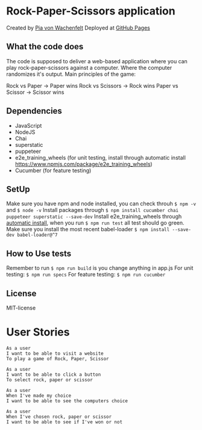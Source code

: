 # Rock-Paper-Scissors application
Created by [Pia von Wachenfelt](https://github.com/piavW)
Deployed at [GitHub Pages](https://piavw.github.io/RockPaperScissors/)

## What the code does
The code is supposed to deliver a web-based application where you can play rock-paper-scissors against a computer. Where the computer randomizes it's output. 
Main principles of the game:

Rock vs Paper -> Paper wins
Rock vs Scissors -> Rock wins
Paper vs Scissor -> Scissor wins

## Dependencies
- JavaScript
- NodeJS
- Chai
- superstatic
- puppeteer
- e2e_training_wheels (for unit testing, install through automatic install https://www.npmjs.com/package/e2e_training_wheels)
- Cucumber (for feature testing)

## SetUp
Make sure you have npm and node installed, you can check throuh `$ npm -v` and `$ node -v`
Install packages through `$ npm install cucumber chai puppeteer superstatic --save-dev`
Install e2e_training_wheels through [automatic install](https://www.npmjs.com/package/e2e_training_wheels), when you run `$ npm run test` all test should go green. 
Make sure you install the most recent babel-loader `$ npm install --save-dev babel-loader@^7`

## How to Use tests
Remember to run `$ npm run build` is you change anything in app.js
For unit testing: `$ npm run specs`
For feature testing: `$ npm run cucumber`

## License
MIT-license

# User Stories
```
As a user
I want to be able to visit a website
To play a game of Rock, Paper, Scissor
```
```
As a user
I want to be able to click a button
To select rock, paper or scissor
```
```
As a user
When I've made my choice
I want to be able to see the computers choice
```
```
As a user
When I've chosen rock, paper or scissor
I want to be able to see if I've won or not
```